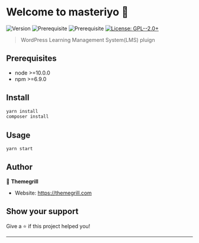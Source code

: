 # Welcome to masteriyo 👋

![Version](https://img.shields.io/badge/version-0.1.0-blue.svg?cacheSeconds=2592000)
![Prerequisite](https://img.shields.io/badge/node-%3E%3D10.0.0-blue.svg)
![Prerequisite](https://img.shields.io/badge/npm-%3E%3D6.9.0-blue.svg)
[![License: GPL--2.0+](https://img.shields.io/badge/License-GPL--2.0+-yellow.svg)](#)

> WordPress Learning Management System(LMS) pluign

## Prerequisites

-   node >=10.0.0
-   npm >=6.9.0

## Install

```sh
yarn install
composer install
```

## Usage

```sh
yarn start
```

## Author

👤 **Themegrill**

-   Website: https://themegrill.com

## Show your support

Give a ⭐️ if this project helped you!

---
